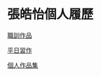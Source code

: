 # 張皓怡個人履歷

[職訓作品](https://blackbear-20190109.firebaseapp.com/bs-neko.html)

[平日習作](https://codepen.io/twblackbear)

[個人作品集](https://tw-blackbear.github.io/portfolio/)
